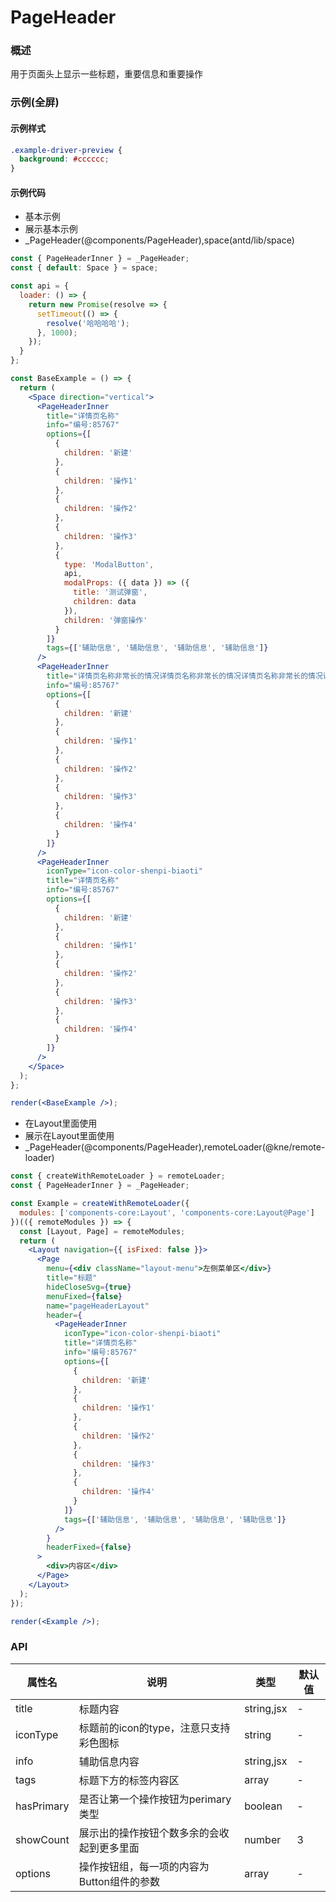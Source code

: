 
# PageHeader


### 概述

用于页面头上显示一些标题，重要信息和重要操作


### 示例(全屏)


#### 示例样式

```scss
.example-driver-preview {
  background: #cccccc;
}
```

#### 示例代码

- 基本示例
- 展示基本示例
- _PageHeader(@components/PageHeader),space(antd/lib/space)

```jsx
const { PageHeaderInner } = _PageHeader;
const { default: Space } = space;

const api = {
  loader: () => {
    return new Promise(resolve => {
      setTimeout(() => {
        resolve('哈哈哈哈');
      }, 1000);
    });
  }
};

const BaseExample = () => {
  return (
    <Space direction="vertical">
      <PageHeaderInner
        title="详情页名称"
        info="编号:85767"
        options={[
          {
            children: '新建'
          },
          {
            children: '操作1'
          },
          {
            children: '操作2'
          },
          {
            children: '操作3'
          },
          {
            type: 'ModalButton',
            api,
            modalProps: ({ data }) => ({
              title: '测试弹窗',
              children: data
            }),
            children: '弹窗操作'
          }
        ]}
        tags={['辅助信息', '辅助信息', '辅助信息', '辅助信息']}
      />
      <PageHeaderInner
        title="详情页名称非常长的情况详情页名称非常长的情况详情页名称非常长的情况详情页名称非常长的情况详情页名称非常长的情况页名称非常长的情况页名称非常长的情况"
        info="编号:85767"
        options={[
          {
            children: '新建'
          },
          {
            children: '操作1'
          },
          {
            children: '操作2'
          },
          {
            children: '操作3'
          },
          {
            children: '操作4'
          }
        ]}
      />
      <PageHeaderInner
        iconType="icon-color-shenpi-biaoti"
        title="详情页名称"
        info="编号:85767"
        options={[
          {
            children: '新建'
          },
          {
            children: '操作1'
          },
          {
            children: '操作2'
          },
          {
            children: '操作3'
          },
          {
            children: '操作4'
          }
        ]}
      />
    </Space>
  );
};

render(<BaseExample />);

```

- 在Layout里面使用
- 展示在Layout里面使用
- _PageHeader(@components/PageHeader),remoteLoader(@kne/remote-loader)

```jsx
const { createWithRemoteLoader } = remoteLoader;
const { PageHeaderInner } = _PageHeader;

const Example = createWithRemoteLoader({
  modules: ['components-core:Layout', 'components-core:Layout@Page']
})(({ remoteModules }) => {
  const [Layout, Page] = remoteModules;
  return (
    <Layout navigation={{ isFixed: false }}>
      <Page
        menu={<div className="layout-menu">左侧菜单区</div>}
        title="标题"
        hideCloseSvg={true}
        menuFixed={false}
        name="pageHeaderLayout"
        header={
          <PageHeaderInner
            iconType="icon-color-shenpi-biaoti"
            title="详情页名称"
            info="编号:85767"
            options={[
              {
                children: '新建'
              },
              {
                children: '操作1'
              },
              {
                children: '操作2'
              },
              {
                children: '操作3'
              },
              {
                children: '操作4'
              }
            ]}
            tags={['辅助信息', '辅助信息', '辅助信息', '辅助信息']}
          />
        }
        headerFixed={false}
      >
        <div>内容区</div>
      </Page>
    </Layout>
  );
});

render(<Example />);

```


### API

| 属性名        | 说明                       | 类型         | 默认值 |
|------------|--------------------------|------------|-----|
| title      | 标题内容                     | string,jsx | -   |
| iconType   | 标题前的icon的type，注意只支持彩色图标  | string     | -   |
| info       | 辅助信息内容                   | string,jsx | -   |
| tags       | 标题下方的标签内容区               | array      | -   |
| hasPrimary | 是否让第一个操作按钮为perimary类型    | boolean    | -   |
| showCount  | 展示出的操作按钮个数多余的会收起到更多里面    | number     | 3   |
| options    | 操作按钮组，每一项的内容为Button组件的参数 | array      | -   |

